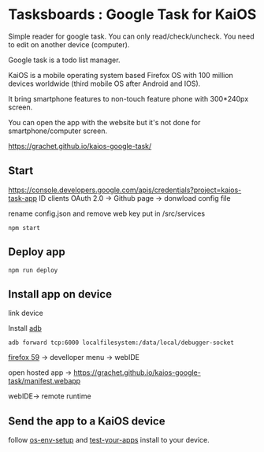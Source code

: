 
# Tasksboards : Google Task for KaiOS

Simple reader for google task. You can only read/check/uncheck. You need to edit on another device (computer).

Google task is a todo list manager.

KaiOS is a mobile operating system based Firefox OS with 100 million devices worldwide (third mobile OS after Android and IOS).

It bring smartphone features to non-touch feature phone with 300*240px screen. 

You can open the app with the website but it's not done for smartphone/computer screen.

https://grachet.github.io/kaios-google-task/

## Start

https://console.developers.google.com/apis/credentials?project=kaios-task-app
ID clients OAuth 2.0 -> Github page -> donwload config file

rename config.json and remove web key
put in /src/services

```console
npm start
```

## Deploy app

```console
npm run deploy
```

## Install app on device

link device

Install [adb](https://dl.google.com/android/repository/platform-tools-latest-windows.zip)

```console
adb forward tcp:6000 localfilesystem:/data/local/debugger-socket
```


[firefox 59](https://ftp.mozilla.org/pub/firefox/releases/59.0/win64/en-US/) -> develloper menu -> webIDE

open hosted app -> https://grachet.github.io/kaios-google-task/manifest.webapp

webIDE-> remote runtime

## Send the app to a KaiOS device

follow [os-env-setup](https://developer.kaiostech.com/getting-started/env-setup/os-env-setup) and [test-your-apps](https://developer.kaiostech.com/getting-started/build-your-first-package-app/test-your-apps)
install to your device.
